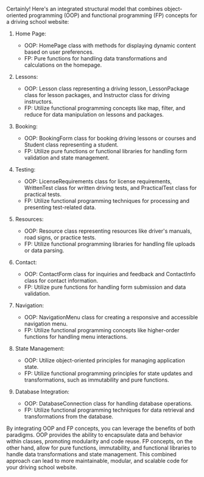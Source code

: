 Certainly! Here's an integrated structural model that combines object-oriented programming (OOP) and functional programming (FP) concepts for a driving school website:

1. Home Page:
   - OOP: HomePage class with methods for displaying dynamic content based on user preferences.
   - FP: Pure functions for handling data transformations and calculations on the homepage.

2. Lessons:
   - OOP: Lesson class representing a driving lesson, LessonPackage class for lesson packages, and Instructor class for driving instructors.
   - FP: Utilize functional programming concepts like map, filter, and reduce for data manipulation on lessons and packages.

3. Booking:
   - OOP: BookingForm class for booking driving lessons or courses and Student class representing a student.
   - FP: Utilize pure functions or functional libraries for handling form validation and state management.

4. Testing:
   - OOP: LicenseRequirements class for license requirements, WrittenTest class for written driving tests, and PracticalTest class for practical tests.
   - FP: Utilize functional programming techniques for processing and presenting test-related data.

5. Resources:
   - OOP: Resource class representing resources like driver's manuals, road signs, or practice tests.
   - FP: Utilize functional programming libraries for handling file uploads or data parsing.

6. Contact:
   - OOP: ContactForm class for inquiries and feedback and ContactInfo class for contact information.
   - FP: Utilize pure functions for handling form submission and data validation.

7. Navigation:
   - OOP: NavigationMenu class for creating a responsive and accessible navigation menu.
   - FP: Utilize functional programming concepts like higher-order functions for handling menu interactions.

8. State Management:
   - OOP: Utilize object-oriented principles for managing application state.
   - FP: Utilize functional programming principles for state updates and transformations, such as immutability and pure functions.

9. Database Integration:
   - OOP: DatabaseConnection class for handling database operations.
   - FP: Utilize functional programming techniques for data retrieval and transformations from the database.

By integrating OOP and FP concepts, you can leverage the benefits of both paradigms. OOP provides the ability to encapsulate data and behavior within classes, promoting modularity and code reuse. FP concepts, on the other hand, allow for pure functions, immutability, and functional libraries to handle data transformations and state management. This combined approach can lead to more maintainable, modular, and scalable code for your driving school website.